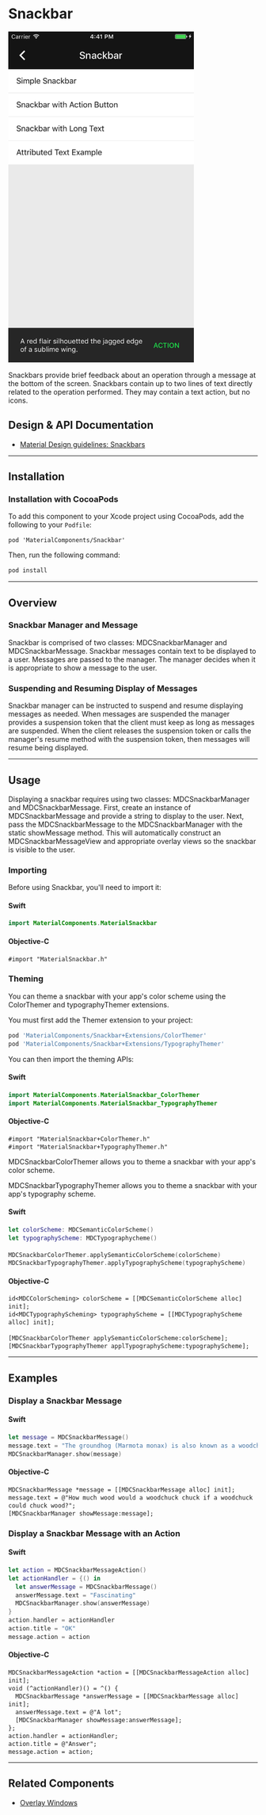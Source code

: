 <!--docs:
title: "Snackbars"
layout: detail
section: components
excerpt: "Snackbars provide brief feedback about an operation through a message at the bottom of the screen."
iconId: toast
path: /catalog/snackbars/
-->

# Snackbar

<div class="article__asset article__asset--screenshot">
  <img src="docs/assets/snackbar.png" alt="Snackbar" width="375">
</div>

Snackbars provide brief feedback about an operation through a message at the bottom of the screen.
Snackbars contain up to two lines of text directly related to the operation performed. They may
contain a text action, but no icons.

## Design & API Documentation

<ul class="icon-list">
  <li class="icon-list-item icon-list-item--spec"><a href="https://material.io/guidelines/components/snackbars-toasts.html">Material Design guidelines: Snackbars</a></li>
</ul>

- - -

## Installation

### Installation with CocoaPods

To add this component to your Xcode project using CocoaPods, add the following to your `Podfile`:

```
pod 'MaterialComponents/Snackbar'
```
<!--{: .code-renderer.code-renderer--install }-->

Then, run the following command:

``` bash
pod install
```

- - -

## Overview

### Snackbar Manager and Message

Snackbar is comprised of two classes: MDCSnackbarManager and MDCSnackbarMessage. Snackbar messages
contain text to be displayed to a user. Messages are passed to the manager. The manager decides when
it is appropriate to show a message to the user.

### Suspending and Resuming Display of Messages

Snackbar manager can be instructed to suspend and resume displaying messages as needed. When
messages are suspended the manager provides a suspension token that the client must keep as long as
messages are suspended. When the client releases the suspension token or calls the manager's resume
method with the suspension token, then messages will resume being displayed.

- - -

## Usage

Displaying a snackbar requires using two classes: MDCSnackbarManager and MDCSnackbarMessage.
First, create an instance of MDCSnackbarMessage and provide a string to display to the user. Next,
pass the MDCSnackbarMessage to the MDCSnackbarManager with the static showMessage method. This will
automatically construct an MDCSnackbarMessageView and appropriate overlay views so the snackbar is
visible to the user.

### Importing

Before using Snackbar, you'll need to import it:

<!--<div class="material-code-render" markdown="1">-->
#### Swift
``` swift
import MaterialComponents.MaterialSnackbar
```

#### Objective-C
``` objc
#import "MaterialSnackbar.h"
```
<!--</div>-->

### Theming

You can theme a snackbar with your app's color scheme using the ColorThemer and typographyThemer extensions.

You must first add the Themer extension to your project:

``` bash
pod 'MaterialComponents/Snackbar+Extensions/ColorThemer'
pod 'MaterialComponents/Snackbar+Extensions/TypographyThemer'
```

You can then import the theming APIs:

<!--<div class="material-code-render" markdown="1">-->
#### Swift
``` swift
import MaterialComponents.MaterialSnackbar_ColorThemer
import MaterialComponents.MaterialSnackbar_TypographyThemer
```

#### Objective-C

``` objc
#import "MaterialSnackbar+ColorThemer.h"
#import "MaterialSnackbar+TypographyThemer.h"
```
<!--</div>-->

MDCSnackbarColorThemer allows you to theme a snackbar with your app's color scheme.

MDCSnackbarTypographyThemer allows you to theme a snackbar with your app's typography scheme.

<!--<div class="material-code-render" markdown="1">-->
#### Swift
``` swift
let colorScheme: MDCSemanticColorScheme()
let typographyScheme: MDCTypographycheme()

MDCSnackbarColorThemer.applySemanticColorScheme(colorScheme)
MDCSnackbarTypographyThemer.applyTypographyScheme(typographyScheme)
```

#### Objective-C

``` objc
id<MDCColorScheming> colorScheme = [[MDCSemanticColorScheme alloc] init];
id<MDCTypographyScheming> typographyScheme = [[MDCTypographyScheme alloc] init];

[MDCSnackbarColorThemer applySemanticColorScheme:colorScheme];
[MDCSnackbarTypographyThemer applTypographyScheme:typographyScheme];
```
<!--</div>-->

- - -

## Examples

### Display a Snackbar Message

<!--<div class="material-code-render" markdown="1">-->
#### Swift

``` swift
let message = MDCSnackbarMessage()
message.text = "The groundhog (Marmota monax) is also known as a woodchuck or whistlepig."
MDCSnackbarManager.show(message)
```

#### Objective-C

``` objc
MDCSnackbarMessage *message = [[MDCSnackbarMessage alloc] init];
message.text = @"How much wood would a woodchuck chuck if a woodchuck could chuck wood?";
[MDCSnackbarManager showMessage:message];
```
<!--</div>-->

### Display a Snackbar Message with an Action

<!--<div class="material-code-render" markdown="1">-->
#### Swift

``` swift
let action = MDCSnackbarMessageAction()
let actionHandler = {() in
  let answerMessage = MDCSnackbarMessage()
  answerMessage.text = "Fascinating"
  MDCSnackbarManager.show(answerMessage)
}
action.handler = actionHandler
action.title = "OK"
message.action = action
```

#### Objective-C

``` objc
MDCSnackbarMessageAction *action = [[MDCSnackbarMessageAction alloc] init];
void (^actionHandler)() = ^() {
  MDCSnackbarMessage *answerMessage = [[MDCSnackbarMessage alloc] init];
  answerMessage.text = @"A lot";
  [MDCSnackbarManager showMessage:answerMessage];
};
action.handler = actionHandler;
action.title = @"Answer";
message.action = action;
```
<!--</div>-->

- - -

## Related Components

<ul class="icon-list">
  <li class="icon-list-item icon-list-item--components"><a href="../OverlayWindow">Overlay Windows</a></li>
</ul>

